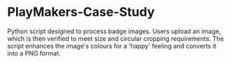 # PlayMakers-Case-Study
 Python script designed to process badge images. Users upload an image, which is then verified to meet size and circular cropping requirements. The script enhances the image's colours for a 'happy' feeling and converts it into a PNG format. 
